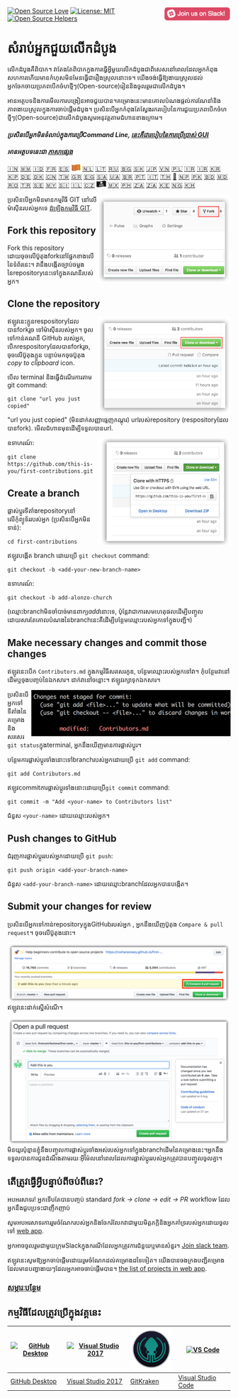 [![Open Source Love](https://badges.frapsoft.com/os/v1/open-source.svg?v=103)](https://github.com/ellerbrock/open-source-badges/)
[<img align="right" width="150" src="../assets/join-slack-team.png">](https://join.slack.com/t/firstcontributors/shared_invite/enQtMzE1MTYwNzI3ODQ0LTZiMDA2OGI2NTYyNjM1MTFiNTc4YTRhZTg4OWZjMzA0ZWZmY2UxYzVkMzI1ZmVmOWI4ODdkZWQwNTM2NDVmNjY)
[![License: MIT](https://img.shields.io/badge/License-MIT-green.svg)](https://opensource.org/licenses/MIT)
[![Open Source Helpers](https://www.codetriage.com/roshanjossey/first-contributions/badges/users.svg)](https://www.codetriage.com/roshanjossey/first-contributions)


# សំរាប់អ្នកជួយលើកដំបូង

លើកដំបូងគឺពិបាក។​​ វាតែងតែពិបាកក្នងការធ្វើអ្វីមួយលើកដំបូង​ ជាពិសេសនៅពេលដែលអ្នកកំពុងសហការហើយមានកំហុសមិនមែនធ្វើជារឿងស្រួលនោះទេ។ យើងចង់ធ្វើឱ្យងាយស្រួលដល់អ្នកចែកចាយប្រភពបើកចំហថ្មីៗ(Open-source)រៀននិងចូលរួមជាលើកដំបូង។

អានអត្ថបទនិងការមើលការបង្រៀនអាចជួយបាន។​ គម្រោងនេះមានគោលបំណងផ្តល់ការណែនាំនិងភាពងាយស្រួលក្នុងការចាប់ផ្តើមដំបូង។ ប្រសិនបើអ្នកកំពុងតែស្វែងរករបៀបនៃការជួយប្រភពបើកចំហថ្មីៗ(Open-source)ជាលើកដំបូងសូមអនុវត្តតាមជំហានខាងក្រោម។

#### *ប្រសិនបើអ្នកមិនទំលាប់ក្នុងការប្រើCommand Line, [នេះគឺជារបៀបនៃការប្រើ​ប្រាស់ GUI​]( #tutorials-using-other-tools )*

#### *អានអត្ថបទនេះជា [ភាសាផ្សេង](translations/Translations.md)*

[🇮🇳](translations/Translations.md)
[🇲🇲](translations/README.mm_unicode.md)
[🇮🇩](translations/README.id.md)
[🇫🇷](translations/README.fr.md)
[🇪🇸](translations/README.es.md)
[<img src="../assets/catalan1.png" width="22">](translations/README.ca.md)
[🇳🇱](translations/README.nl.md)
[🇱🇹](translations/README.lt.md)
[🇷🇺](translations/README.ru.md)
[🇧🇬](translations/README.bg.md)
[:slovakia:](translations/README.slk.md)
[🇯🇵](translations/README.ja.md)
[🇻🇳](translations/README.vn.md)
[🇵🇱](translations/README.pl.md)
[🇮🇷](translations/README.fa.md)
[🇮🇷](translations/README.fa.en.md)
[🇰🇷 🇰🇵](translations/README.ko.md)
[🇩🇪](translations/README.de.md)
[🇩🇰](translations/README.da.md)
[🇨🇳](translations/README.chs.md)
[🇹🇼](translations/README.cht.md)
[🇬🇷](translations/README.gr.md)
[🇪🇬](translations/README.eg.md)
[🇸🇦](translations/README.ar.md)
[🇺🇦](translations/README.ua.md)
[🇧🇷](translations/README.pt_br.md)
[🇵🇹](translations/README.pt-pt.md)
[🇮🇹](translations/README.it.md)
[🇹🇭](translations/README.th.md)
[🏴](translations/README.gl.md)
[🇳🇵](translations/README.np.md)
[🇵🇰](translations/README.ur.md)
[:bangladesh:](translations/README.bn.md)
[🇲🇩 🇷🇴](translations/README.ro.md)
[🇹🇷](translations/README.tr.md)
[🇸🇪](translations/README.se.md)
[🇲🇾](translations/README.my.md)
[:slovenia:](translations/README.sl.md)
[🇮🇱](translations/README.hb.md)
[🇨🇿](translations/README.cs.md)
[<img src="../assets/pirate.png" width="22">](translations/README.en-pirate.md)
[🇲🇽](translations/README.mx.md)
[🇵🇭](translations/README.tl.md)
[🇿🇦](translations/README.zul.md)
[🇿🇦](translations/README.afk.md)
[🇰🇪](translations/README.kws.md)
[🇳🇬](translations/README.igb.md)
[🇰🇭](translations/README.kh.md)


<img align="right" width="300" src="../assets/fork.png" alt="fork this repository" />

ប្រសិនបើអ្នកមិនមានកម្មវិធី GIT នៅលើម៉ាស៊ីនរបស់អ្នកទេ [ដំឡើងកម្មវិធី GIT]( https://help.github.com/articles/set-up-git/).

## Fork this repository

Fork this repository ដោយចុចលើប៊ូតុងforkនៅផ្នែកខាងលើនៃទំព័រនេះ។
វានឹងបង្កើតច្បាប់ចម្លងនៃrepositoryនេះទៅក្នុងគណនីរបស់អ្នក។

## Clone the repository

<img align="right" width="300" src="../assets/clone.png" alt="clone this repository" />

ឥឡូវនេះក្លូនrespositoryដែលបានforkរួច ទៅម៉ាស៊ីនរបស់អ្នក។ ចូលទៅកាន់គណនី GitHub របស់អ្នក, បើកrespositoryដែលបានforkរួច, ចុចលើប៊ូតុងក្លូន បន្ទាប់មកចុចប៊ូតុង *copy to clipboard* icon.

បើល terminal និងធ្វើដំណើរការតាម git command:

```
git clone "url you just copied"
```
"url you just copied" (មិនដាក់សញ្ញាធ្មេញកណ្ដុរ) urlរបស់repository (respositoryដែលបានfork). មើលជំហានមុនដើម្បីទទួលបានurl.

<img align="right" width="300" src="../assets/copy-to-clipboard.png" alt="copy URL to clipboard" />

ឧទាហរណ៍:
```
git clone https://github.com/this-is-you/first-contributions.git
```

## Create a branch

ផ្លាស់ប្តូរទីតាំងrepositoryនៅលើកុំព្យូទ័ររបស់អ្នក (ប្រសិនបើអ្នកមិនទាន់):

```
cd first-contributions
```
ឥឡូវបង្កើត​ branch ដោយប្រើ `git checkout` command:
```
git checkout -b <add-your-new-branch-name>
```

ឧទាហរណ៍:
```
git checkout -b add-alonzo-church
```
(ឈ្មោះbranchមិនចាំបាច់មានពាក្យ*add*នោះទេ, ប៉ុន្តែវាជាការសមហេតុផលដើម្បីបញ្ចូលដោយសារតែគោលបំណងនៃbranchនេះគឺដើម្បីបន្ថែមឈ្មោះរបស់អ្នកទៅក្នុងបញ្ជី។)

## Make necessary changes and commit those changes

ឥឡូវនេះបើក `Contributors.md` ក្នុងកម្មវិធីសរសេរកូឌ, បន្ថែមឈ្មោះរបស់អ្នកទៅវា។ កុំបន្ថែមវានៅដើមឬចុងបញ្ចប់នៃឯកសារ។ ដាក់វានៅចន្លោះ។ ឥឡូវរក្សាទុកឯកសារ។

<img align="right" width="450" src="../assets/git-status.png" alt="git status" />


ប្រសិនបើអ្នកទៅទីតាំងនៃគម្រោងនិងសរសេរ `git status`ក្នុងterminal, អ្នកនឹងឃើញមានការផ្លាស់ប្តូរ។


បន្ថែមការផ្លាស់ប្តូរទាំងនោះទៅbranchរបស់អ្នកដោយប្រើ `git add` command:

```
git add Contributors.md
```

ឥឡូវcommitការផ្លាស់ប្តូរទាំងនោះដោយប្រើ`git commit` command:
```
git commit -m "Add <your-name> to Contributors list"
```
ជំនួស `<your-name>` ដោយឈ្មោះរបស់អ្នក។

## Push changes to GitHub

ជំរុញការផ្លាស់ប្តូររបស់អ្នកដោយប្រើ `git push`:
```
git push origin <add-your-branch-name>
```
ជំនួស `<add-your-branch-name>` ដោយឈ្មោះbranchដែលអ្នកបានបង្កើត។

## Submit your changes for review

ប្រសិនបើអ្នកទៅកាន់repositoryក្នុងGitHubរបស់អ្នក , អ្នកនឹងឃើញប៊ូតុង  `Compare & pull request`។ ចុចលើប៊ូតុងនោះ។

<img style="float: right;" src="../assets/compare-and-pull.png" alt="create a pull request" />

ឥឡូវនេះដាក់ស្នើសំណើ។

<img style="float: right;" src="../assets/submit-pull-request.png" alt="submit pull request" />

មិនយូរប៉ុន្មានខ្ញុំនឹងបញ្ចូលការផ្លាស់ប្ដូរទាំងអស់របស់អ្នកទៅក្នុងbranchដើមនៃគម្រោងនេះ។​ អ្នកនឹងទទួលបានការជូនដំណឹង​​​​​​​​​​​​​​​​​​​តាមរយៈអ៊ីម៉ែលនៅពេលដែលការផ្លាស់ប្តូររបស់អ្នកត្រូវបានបញ្ចូលចូលគ្នា។

## តើត្រូវធ្វើអ្វីបន្ទាប់ពីចប់ពីនេះ?

អបអរសាទរ!  អ្នកទើបតែបានបញ្ចប់ standard _fork -> clone -> edit -> PR_ workflow ដែលអ្នកនឹងជួបប្រទះជាញឹកញាប់

សូមអបអរសាទរការរួមចំណែករបស់អ្នកនិងចែករំលែកវាជាមួយមិត្តភក្តិនិងអ្នកគាំទ្ររបស់អ្នកដោយចូលទៅ [web app](https://firstcontributions.github.io/#social-share).

អ្នកអាចចូលរួមជាមួយក្រុមSlackក្នុងករណីដែលអ្នកត្រូវការជំនួយឬមានសំនួរ។ [Join slack team](https://join.slack.com/t/firstcontributors/shared_invite/enQtMzE1MTYwNzI3ODQ0LTZiMDA2OGI2NTYyNjM1MTFiNTc4YTRhZTg4OWZjMzA0ZWZmY2UxYzVkMzI1ZmVmOWI4ODdkZWQwNTM2NDVmNjY).

ឥឡូវនេះសូមឱ្យអ្នកចាប់ផ្តើមដោយរួមចំណែកដល់គម្រោងដទៃទៀត។ យើងបានចងក្រងបញ្ជីគម្រោងដែលមានបញ្ហាងាយៗដែលអ្នកអាចចាប់ផ្តើមបាន។ [the list of projects in web app](https://firstcontributions.github.io/#project-list).

### [សម្ភារៈបន្ថែម](additional-material/git_workflow_scenarios/additional-material.md)


## កម្មវិធីដែលត្រូវប្រើក្នុងវគ្គនេះ

|<a href="github-desktop-tutorial.md"><img alt="GitHub Desktop" src="https://desktop.github.com/images/desktop-icon.svg" width="100"></a>|<a href="github-windows-vs2017-tutorial.md"><img alt="Visual Studio 2017" src="https://www.visualstudio.com/wp-content/uploads/2017/11/microsoft-visual-studio.svg" width="100"></a>|<a href="gitkraken-tutorial.md"><img alt="GitKraken" src="../assets/gk-icon.png" width="100"></a>|<a href="github-windows-vs-code-tutorial.md"><img alt="VS Code" src="https://upload.wikimedia.org/wikipedia/commons/2/2d/Visual_Studio_Code_1.18_icon.svg" width=100></a>|
|---|---|---|---|
|[GitHub Desktop](github-desktop-tutorial.md)|[Visual Studio 2017](github-windows-vs2017-tutorial.md)|[GitKraken](gitkraken-tutorial.md)|[Visual Studio Code](github-windows-vs-code-tutorial.md)|
